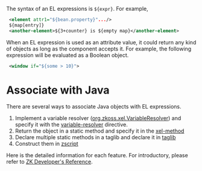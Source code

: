 The syntax of an EL expressions is `${expr}`. For example,

```xml
 <element attr1="${bean.property}".../>
 ${map[entry]}
 <another-element>${3+counter} is ${empty map}</another-element>
```

When an EL expression is used as an attribute value, it could return any
kind of objects as long as the component accepts it. For example, the
following expression will be evaluated as a Boolean object.

```xml
 <window if="${some > 10}">
```

# Associate with Java

There are several ways to associate Java objects with EL expressions.

1.  Implement a variable resolver
    ([org.zkoss.xel.VariableResolver](https://www.zkoss.org/javadoc/latest/zk/org/zkoss/xel/VariableResolver.html))
    and specify it with the
    [variable-resolver](ZUML_Reference/ZUML/Processing_Instructions/variable-resolver)
    directive.
2.  Return the object in a static method and specify it in the
    [xel-method](ZUML_Reference/ZUML/Processing_Instructions/xel-method)
3.  Declare multiple static methods in a taglib and declare it in
    [taglib](ZUML_Reference/ZUML/Processing_Instructions/taglib)
4.  Construct them in
    [zscript](ZUML_Reference/ZUML/Elements/zscript)

Here is the detailed information for each feature. For introductory,
please refer to [ZK Developer's Reference]({{site.baseurl}}/zk_dev_ref/ui_composing/zuml/el_expressions).

